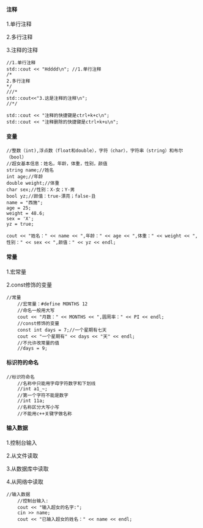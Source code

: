 #### 注释

1.单行注释

2.多行注释

3.注释的注释

```
//1.单行注释
std::cout << "Hdddd\n"; //1.单行注释
/*
2.多行注释
*/
///*
std::cout<<"3.这是注释的注释\n";
//*/

std::cout << "注释的快捷键是ctrl+k+c\n";
std::cout << "注释删除的快捷键是ctrl+k+u\n";
```





#### 变量



```
//整数（int),浮点数（float和double），字符（char），字符串（string）和布尔（bool）
//超女基本信息：姓名，年龄，体重，性别，颜值
string name;//姓名
int age;//年龄
double weight;//体重
char sex;//性别：X-女；Y-男
bool yz;//颜值：true-漂亮；false-丑
name = "西施";
age = 25;
weight = 48.6;
sex = 'X';
yz = true;

cout << "姓名：" << name << ",年龄：" << age << ",体重：" << weight << ",性别：" << sex << ",颜值：" << yz << endl;
```



#### 常量

1.宏常量

2.const修饰的变量

```
//常量
    //宏常量：#define MONTHS 12
    //命名一般用大写
    cout << "月数：" << MONTHS << ",圆周率：" << PI << endl;
    //const修饰的变量
    const int days = 7;//一个星期有七天
    cout << "一个星期有" << days << "天" << endl;
    //不允许改常量的值
    //days = 9;
```





#### 标识符的命名

```
//标识符命名
    //名称中只能用字母字符数字和下划线
    //int a1_~;
    //第一个字符不能是数字
    //int 11a;
    //名称区分大写小写
    //不能用c++关键字做名称

```





#### 输入数据

1.控制台输入

2.从文件读取

3.从数据库中读取

4.从网络中读取

```
//输入数据
    //控制台输入:
    cout << "输入超女的名字:";
    cin >> name;
    cout << "已输入超女的姓名：" << name << endl;
```

